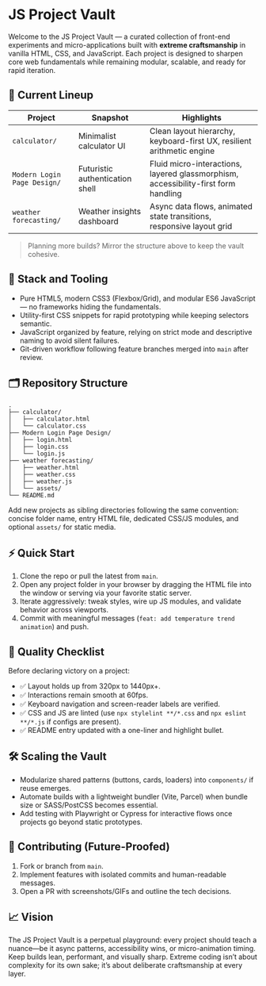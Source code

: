 # JS Project Vault

Welcome to the JS Project Vault — a curated collection of front-end experiments and micro-applications built with **extreme craftsmanship** in vanilla HTML, CSS, and JavaScript. Each project is designed to sharpen core web fundamentals while remaining modular, scalable, and ready for rapid iteration.

## 🚀 Current Lineup

| Project | Snapshot | Highlights |
| --- | --- | --- |
| `calculator/` | Minimalist calculator UI | Clean layout hierarchy, keyboard-first UX, resilient arithmetic engine |
| `Modern Login Page Design/` | Futuristic authentication shell | Fluid micro-interactions, layered glassmorphism, accessibility-first form handling |
| `weather forecasting/` | Weather insights dashboard | Async data flows, animated state transitions, responsive layout grid |

> Planning more builds? Mirror the structure above to keep the vault cohesive.

## 🔧 Stack and Tooling

- Pure HTML5, modern CSS3 (Flexbox/Grid), and modular ES6 JavaScript — no frameworks hiding the fundamentals.
- Utility-first CSS snippets for rapid prototyping while keeping selectors semantic.
- JavaScript organized by feature, relying on strict mode and descriptive naming to avoid silent failures.
- Git-driven workflow following feature branches merged into `main` after review.

## 🗂️ Repository Structure

```
.
├── calculator/
│   ├── calculator.html
│   └── calculator.css
├── Modern Login Page Design/
│   ├── login.html
│   ├── login.css
│   └── login.js
├── weather forecasting/
│   ├── weather.html
│   ├── weather.css
│   ├── weather.js
│   └── assets/
└── README.md
```

Add new projects as sibling directories following the same convention: concise folder name, entry HTML file, dedicated CSS/JS modules, and optional `assets/` for static media.

## ⚡ Quick Start

1. Clone the repo or pull the latest from `main`.
2. Open any project folder in your browser by dragging the HTML file into the window or serving via your favorite static server.
3. Iterate aggressively: tweak styles, wire up JS modules, and validate behavior across viewports.
4. Commit with meaningful messages (`feat: add temperature trend animation`) and push.

## 🧪 Quality Checklist

Before declaring victory on a project:

- ✅ Layout holds up from 320px to 1440px+.
- ✅ Interactions remain smooth at 60fps.
- ✅ Keyboard navigation and screen-reader labels are verified.
- ✅ CSS and JS are linted (use `npx stylelint **/*.css` and `npx eslint **/*.js` if configs are present).
- ✅ README entry updated with a one-liner and highlight bullet.

## 🛠️ Scaling the Vault

- Modularize shared patterns (buttons, cards, loaders) into `components/` if reuse emerges.
- Automate builds with a lightweight bundler (Vite, Parcel) when bundle size or SASS/PostCSS becomes essential.
- Add testing with Playwright or Cypress for interactive flows once projects go beyond static prototypes.

## 🤝 Contributing (Future-Proofed)

1. Fork or branch from `main`.
2. Implement features with isolated commits and human-readable messages.
3. Open a PR with screenshots/GIFs and outline the tech decisions.

## 📈 Vision

The JS Project Vault is a perpetual playground: every project should teach a nuance—be it async patterns, accessibility wins, or micro-animation timing. Keep builds lean, performant, and visually sharp. Extreme coding isn’t about complexity for its own sake; it’s about deliberate craftsmanship at every layer.
